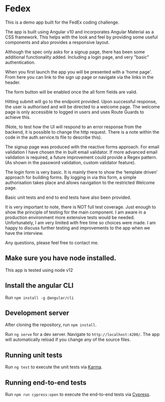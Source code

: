 # Fedex

This is a demo app built for the FedEx coding challenge.

The app is built using Angular v10 and incorporates Angular Material as a CSS framework. This helps with the look and feel by providing some useful components and also provides a responsive layout.


Although the spec only asks for a signup page, there has been some additional functionality added. Including a login page, and very "basic" authentication.

When you first launch the app you will be presented with a 'home page'. From here you can link to the sign up page or navigate via the links in the header.

The form  button will be enabled once the all form fields are valid.

Hitting submit will go to the endpoint provided. Upon successful response, the user is authorised and will be directed to a welcome page.  The welcome page is only accessible to logged in users and uses Route Guards to achieve this.

(Note, to test how the UI will respond to an error response from the backend, it is possible to change the http request. There is a note within the code in the auth.service.ts file to describe this).

The signup page was produced with the reactive forms approach. For email validation I have chosen the in built email validator. If more advanced email validation is required, a future improvement could provide a Regex pattern. (As shown in the password validation, custom validator feature).

The login form is very basic.  It is mainly there to show the ‘template driven’ approach for building forms. By logging in via this form, a simple authorisation takes place and allows
navigation to the restricted Welcome page.

Basic unit tests and end to end tests have also been provided.

It is very important to note, there is NOT full test coverage.  Just enough to show the principle of testing for the main component. I am aware in a production environment more extensive tests would be needed. Unfortunately, I am very limited with free time so choices were made. I am happy to discuss further testing and improvements to the app when we have the interview.

Any questions, please feel free to contact me.

## Make sure you have node installed. 

This app is tested using node v12

## Install the angular CLI 

Run `npm install -g @angular/cli`

## Development server

After cloning the repository, run `npm install`.

Run `ng serve` for a dev server. Navigate to `http://localhost:4200/`. The app will automatically reload if you change any of the source files.

## Running unit tests

Run `ng test` to execute the unit tests via [Karma](https://karma-runner.github.io).


## Running end-to-end tests

Run `npm run cypress:open` to execute the end-to-end tests via [Cypress](https://www.cypress.io/).

